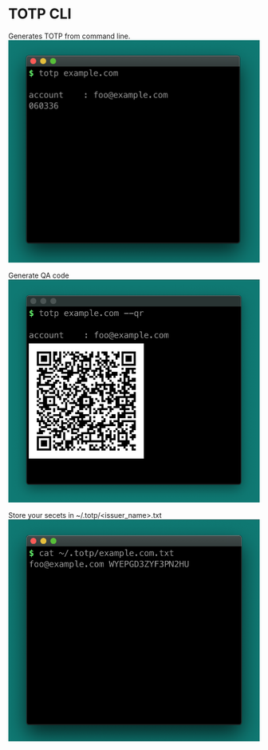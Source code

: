 # TOTP CLI
Generates TOTP from command line. 
![screenshot of totp](./assets/totp1.png)

Generate QA code
![screenshot of totp](./assets/totp2.png)

Store your secets in ~/.totp/<issuer_name>.txt
![screenshot of totp](./assets/totp3.png)